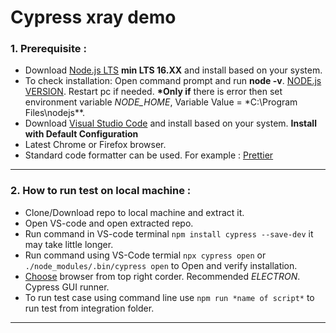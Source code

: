 # Cypress xray demo

### 1. Prerequisite :

- Download [Node.js LTS](https://nodejs.org/en/) **min LTS 16.XX** and install based on your system.
- To check installation: Open command prompt and run **node -v**. [NODE.js VERSION](https://ibb.co/tZy3X2b). Restart pc if needed. **\*Only if** there is error then set environment variable _NODE_HOME_, Variable Value = \*C:\Program Files\nodejs\*\*.
- Download [Visual Studio Code](https://code.visualstudio.com/Download) and install based on your system. **Install with Default Configuration**
- Latest Chrome or Firefox browser.
- Standard code formatter can be used. For example : [Prettier](https://prettier.io/docs/en/install.html)

---

### 2. How to run test on local machine :

- Clone/Download repo to local machine and extract it.
- Open VS-code and open extracted repo.
- Run command in VS-code terminal `npm install cypress --save-dev` it may take little longer.
- Run command using VS-Code termial `npx cypress open` or `./node_modules/.bin/cypress open` to Open and verify installation.
- [Choose](https://ibb.co/HDHL3tF) browser from top right corder. Recommended _ELECTRON_. Cypress GUI runner.
- To run test case using command line use `npm run *name of script*` to run test from integration folder.

---